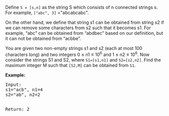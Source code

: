 <p>Define <code>S = [s,n]</code> as the string S which consists of n connected strings s. For example, <code>["abc", 3]</code> ="abcabcabc". </p>
<p>On the other hand, we define that string s1 can be obtained from string s2 if we can remove some characters from s2 such that it becomes s1. For example, “abc”  can be obtained from “abdbec” based on our definition, but it can not be obtained from “acbbe”.</p>
<p>You are given two non-empty strings s1 and s2 (each at most 100 characters long) and two integers 0 &le; n1 &le; 10<sup>6</sup> and 1 &le; n2 &le; 10<sup>6</sup>. Now consider the strings S1 and S2, where <code>S1=[s1,n1]</code> and <code>S2=[s2,n2]</code>. Find the maximum integer M such that <code>[S2,M]</code> can be obtained from <code>S1</code>.</p>

<p><b>Example:</b>
<pre>
Input:
s1="acb", n1=4
s2="ab", n2=2

Return:
2
</pre>
</p>
